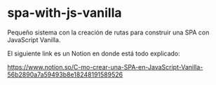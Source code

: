 # spa-with-js-vanilla

Pequeño sistema con la creación de rutas para construir una SPA con JavaScript Vanilla. 

El siguiente link es un Notion en donde está todo explicado:

https://www.notion.so/C-mo-crear-una-SPA-en-JavaScript-Vanilla-56b2890a7a59493b8e18248191589526
